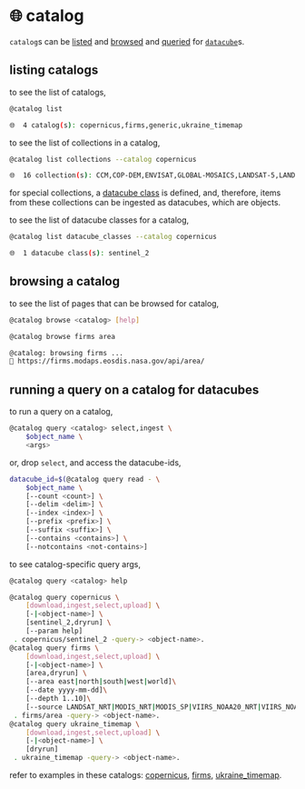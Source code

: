 # 🌐 catalog

`catalog`s can be [listed](#listing-catalogs) and [browsed](#browsing-a-catalog) and [queried](#running-a-query-for-datacubes) for [`datacube`](../datacube/)s.

## listing catalogs

to see the list of catalogs, 

```bash
@catalog list
```
```bash
🌐  4 catalog(s): copernicus,firms,generic,ukraine_timemap
```

to see the list of collections in a catalog,

```bash
@catalog list collections --catalog copernicus
```
```bash
🌐  16 collection(s): CCM,COP-DEM,ENVISAT,GLOBAL-MOSAICS,LANDSAT-5,LANDSAT-7,LANDSAT-8,S2GLC,SENTINEL-1,SENTINEL-1-RTC,SENTINEL-2,SENTINEL-3,SENTINEL-5P,SENTINEL-6,SMOS,TERRAAQUA
```

for special collections, a [datacube class](../datacube/) is defined, and, therefore, items from these collections can be ingested as datacubes, which are objects.

to see the list of datacube classes for a catalog,

```bash
@catalog list datacube_classes --catalog copernicus
```
```bash
🌐  1 datacube class(s): sentinel_2
```

## browsing a catalog

to see the list of pages that can be browsed for catalog,

```bash
@catalog browse <catalog> [help]
```

```bash
@catalog browse firms area
```
```bash
@catalog: browsing firms ...
🔗 https://firms.modaps.eosdis.nasa.gov/api/area/
```

## running a query on a catalog for datacubes

to run a query on a catalog,

```bash
@catalog query <catalog> select,ingest \
	$object_name \
	<args>
```

or, drop `select`, and access the datacube-ids,

```bash
datacube_id=$(@catalog query read - \
	$object_name \
	[--count <count>] \
	[--delim <delim>] \
	[--index <index>] \
	[--prefix <prefix>] \
	[--suffix <suffix>] \
	[--contains <contains>] \
	[--notcontains <not-contains>]
```

to see catalog-specific query args,

```bash
@catalog query <catalog> help
```
```bash
@catalog query copernicus \
	[download,ingest,select,upload] \
	[-|<object-name>] \
	[sentinel_2,dryrun] \
	[--param help]
 . copernicus/sentinel_2 -query-> <object-name>.
@catalog query firms \
	[download,ingest,select,upload] \
	[-|<object-name>] \
	[area,dryrun] \
	[--area east|north|south|west|world]\
	[--date yyyy-mm-dd]\
	[--depth 1..10]\
	[--source LANDSAT_NRT|MODIS_NRT|MODIS_SP|VIIRS_NOAA20_NRT|VIIRS_NOAA21_NRT|VIIRS_SNPP_NRT|VIIRS_SNPP_SP]
 . firms/area -query-> <object-name>.
@catalog query ukraine_timemap \
	[download,ingest,select,upload] \
	[-|<object-name>] \
	[dryrun]
 . ukraine_timemap -query-> <object-name>.
 ```

refer to examples in these catalogs: [copernicus](./copernicus/), [firms](./firms/), [ukraine_timemap](./ukraine_timemap/).